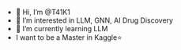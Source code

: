 - 👋 Hi, I’m @T41K1
- 👀 I’m interested in LLM, GNN, AI Drug Discovery
- 🌱 I’m currently learning LLM
- I want to be a Master in Kaggle⭐️

<!---
T41K1/T41K1 is a ✨ special ✨ repository because its `README.md` (this file) appears on your GitHub profile.
You can click the Preview link to take a look at your changes.
--->
